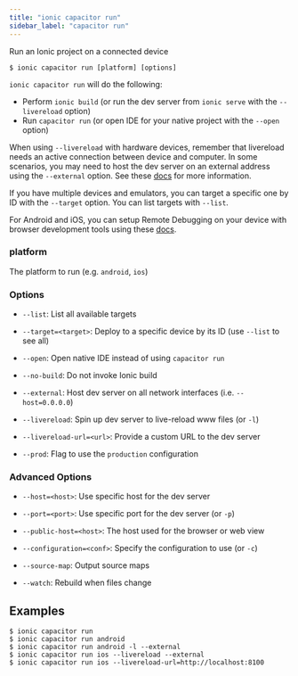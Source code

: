 ```yaml
---
title: "ionic capacitor run"
sidebar_label: "capacitor run"
---
```





Run an Ionic project on a connected device

```shell
$ ionic capacitor run [platform] [options]
```

`ionic capacitor run` will do the following:
- Perform `ionic build` (or run the dev server from `ionic serve` with the `--livereload` option)
- Run `capacitor run` (or open IDE for your native project with the `--open` option)

When using `--livereload` with hardware devices, remember that livereload needs an active connection between device and computer. In some scenarios, you may need to host the dev server on an external address using the `--external` option. See these [docs](https://ionicframework.com/docs/cli/livereload) for more information.

If you have multiple devices and emulators, you can target a specific one by ID with the `--target` option. You can list targets with `--list`.

For Android and iOS, you can setup Remote Debugging on your device with browser development tools using these [docs](https://ionicframework.com/docs/developer-resources/developer-tips).

### platform
The platform to run (e.g. `android`, `ios`)




### Options

 - `--list`: List all available targets 
      
 - `--target=<target>`: Deploy to a specific device by its ID (use `--list` to see all) 
      
 - `--open`: Open native IDE instead of using `capacitor run` 
      
 - `--no-build`: Do not invoke Ionic build 
      
 - `--external`: Host dev server on all network interfaces (i.e. `--host=0.0.0.0`) 
      
 - `--livereload`: Spin up dev server to live-reload www files (or `-l`)
      
 - `--livereload-url=<url>`: Provide a custom URL to the dev server 
      
 - `--prod`: Flag to use the `production` configuration 
      


### Advanced Options

 - `--host=<host>`: Use specific host for the dev server 
      
 - `--port=<port>`: Use specific port for the dev server (or `-p`)
      
 - `--public-host=<host>`: The host used for the browser or web view 
      
 - `--configuration=<conf>`: Specify the configuration to use (or `-c`)
      
 - `--source-map`: Output source maps 
      
 - `--watch`: Rebuild when files change 
      

## Examples

```shell
$ ionic capacitor run 
$ ionic capacitor run android
$ ionic capacitor run android -l --external
$ ionic capacitor run ios --livereload --external
$ ionic capacitor run ios --livereload-url=http://localhost:8100
```
